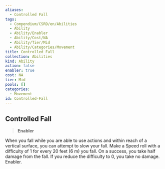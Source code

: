 ```yaml
---
aliases:
  - Controlled Fall
tags:
  - Compendium/CSRD/en/Abilities
  - Ability
  - Ability/Enabler
  - Ability/Cost/NA
  - Ability/Tier/Mid
  - Ability/Categories/Movement
title: Controlled Fall
collection: Abilities
kind: Ability
action: false
enabler: true
cost: NA
tier: Mid
pools: []
categories:
  - Movement
id: Controlled-Fall
---
```

## Controlled Fall    
>**Enabler**  
    
When you fall while you are able to use actions and within reach of a vertical surface, you can attempt to slow your fall. Make a Speed roll with a difficulty of 1 for every 20 feet (6 m) you fall. On a success, you take half damage from the fall. If you reduce the difficulty to 0, you take no damage. Enabler.

